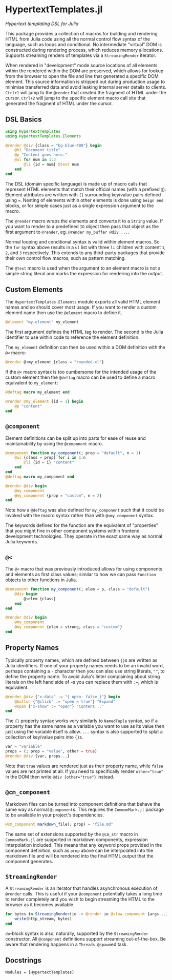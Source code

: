 # HypertextTemplates.jl

_Hypertext templating DSL for Julia_

This package provides a collection of macros for building and rendering HTML
from Julia code using all the normal control flow syntax of the language, such
as loops and conditional. No intermediate "virtual" DOM is constructed during
rendering process, which reduces memory allocations. Supports streaming renders
of templates via a `StreamingRender` iterator.

When rendered in "development" mode source locations of all elements within the
rendered within the DOM are preserved, which allows for lookup from the browser
to open the file and line that generated a specific DOM element. This source
information is stripped out during production usage to minimise transferred
data and avoid leaking internal server details to clients. `Ctrl+1` will jump
to the `@render` that created the fragment of HTML under the cursor. `Ctrl+2`
will jump to the specific element macro call site that generated the fragment
of HTML under the cursor.

## DSL Basics

```julia
using HypertextTemplates
using HypertextTemplates.Elements

@render @div {class = "bg-blue-400"} begin
    @h1 "Document title"
    @p "Content goes here."
    @ul for num in 1:3
        @li {id = num} @text num
    end
end
```

The DSL (domain specific language) is made up of macro calls that represent
HTML elements that match their official names (with a prefixed `@`). Element
attributes are written with `{}` surrounding key/value pairs defined using `=`.
Nesting of elements within other elements is done using `beign end` blocks, or
for simple cases just as a single expression argument to the macro.

The `@render` macro wraps the elements and converts it to a `String` value. If
you want to render to a predefined `IO` object then pass that object as the
first argument to `@render`, eg. `@render my_buffer @div ...`.

Normal looping and conditional syntax is valid within element macros. So the
`for` syntax above results in a `ul` list with three `li` children with content
`1`, `2`, and `3` respectively. This extends to any third-party packages that
provide their own control flow macros, such as pattern matching.

The `@text` macro is used when the argument to an element macro is not a simple
string literal and marks the expression for rendering into the output.

## Custom Elements

The `HypertextTemplates.Elements` module exports all valid HTML element names and
so should cover most usage. If you want to render a custom element name then use
the `@element` macro to define it.

```julia
@element "my-element" my_element
```

The first argument defines the HTML tag to render. The second is the Julia
identifier to use within code to reference the element definition.

The `my_element` definition can then be used within a DOM definition with the
`@<` macro:

```julia
@render @<my_element {class = "rounded-xl"}
```

If the `@<` macro syntax is too cumbersome for the intended usage of the custom
element then the `@deftag` macro can be used to define a macro equivalent to
`my_element`:

```julia
@deftag macro my_element end

@render @my_element {id = 1} begin
    @p "content"
end
```

## `@component`

Element definitions can be split up into parts for ease of reuse and
maintainability by using the `@component` macro.

```julia
@component function my_component(; prop = "default", n = 1)
    @ul {class = prop} for i in 1:n
        @li {id = i} "content"
    end
end
@deftag macro my_component end

@render @div begin
    @my_component
    @my_component {prop = "custom", n = 2}
end
```

Note how a `@deftag` was also defined for `my_component` such that it could be
invoked with the macro syntax rather than with `@<my_component` syntax.

The keywords defined for the function are the equivalent of "properties" that
you might fine in other component systems within frontend development
technologies. They operate in the exact same way as normal Julia keywords.

## `@<`

The `@<` macro that was previously introduced allows for using components and
elements as first class values; similar to how we can pass `Function` objects
to other functions in Julia.

```julia
@component function my_component(; elem = p, class = "default")
    @div begin
        @<elem {class}
    end
end

@render @div begin
    @my_component
    @my_component {elem = strong, class = "custom"}
end
```

## Property Names

Typically property names, which are defined between `{}`s are written as Julia
identifiers. If one of your property names needs to be an invalid word, perhaps
containing a `-` character then you can also use string literals, `""`, to
define the property name. To avoid Julia's linter complaining about string
literals on the left hand side of `=`s you can replace them with `:=`, which is
equivalent.

```julia
@render @div {"x-data" := "{ open: false }"} begin
    @button {"@click" := "open = true"} "Expand"
    @span {"x-show" := "open"} "Content..."
end
```

The `{}` property syntax works very similarly to `NamedTuple` syntax, so if a
property has the same name as a variable you want to use as its value then just
using the variable itself is allow. `...` syntax is also supported to splat a
collection of key/value pairs into `{}`s.

```julia
var = "variable"
props = (; prop = "value", other = true)
@render @div {var, props...}
```

Note that `true` values are rendered just as their property name, while `false`
values are not printed at all. If you need to specifically render
`other="true"` in the DOM then write `@div {other="true"}` instead.

## `@cm_component`

Markdown files can be turned into component definitions that behave the same
way as normal `@component`s. This requires the `CommonMark.jl` package to be
available in your project's dependencies.

```julia
@cm_component markdown_file(; prop) = "file.md"
```

The same set of extensions supported by the `@cm_str` macro in `CommonMark.jl`
are supported in markdown components, expression interpolation included. This
means that any keyword props provided in the component definition, such as
`prop` above can be interpolated into the markdown file and will be rendered
into the final HTML output that the component generates.

## `StreamingRender`

A `StreamingRender` is an iterator that handles asynchronous execution of
`@render` calls. This is useful if your `@component` potentially takes a long
time to render completely and you wish to begin streaming the HTML to the
browser as it becomes available.

```julia
for bytes in StreamingRender(io -> @render io @slow_component {args...})
    write(http_stream, bytes)
end
```

`do`-block syntax is also, naturally, supported by the `StreamingRender`
constructor. All `@component` definitions support streaming out-of-the-box. Be
aware that rendering happens in a `Threads.@spawn`ed task.

## Docstrings

```@autodocs
Modules = [HypertextTemplates]
```

